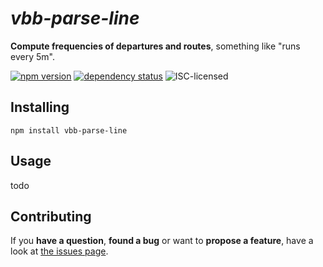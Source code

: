 # *vbb-parse-line*

**Compute frequencies of departures and routes**, something like "runs every 5m".

[![npm version](https://img.shields.io/npm/v/vbb-parse-line.svg)](https://www.npmjs.com/package/vbb-parse-line)
[![dependency status](https://img.shields.io/david/derhuerst/vbb-parse-line.svg)](https://david-dm.org/derhuerst/vbb-parse-line)
![ISC-licensed](https://img.shields.io/github/license/derhuerst/vbb-parse-line.svg)


## Installing

```shell
npm install vbb-parse-line
```


## Usage

todo


## Contributing

If you **have a question**, **found a bug** or want to **propose a feature**, have a look at [the issues page](https://github.com/derhuerst/vbb-parse-line/issues).
